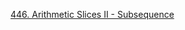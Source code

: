 [446. Arithmetic Slices II - Subsequence](https://leetcode.com/problems/arithmetic-slices-ii-subsequence/)
